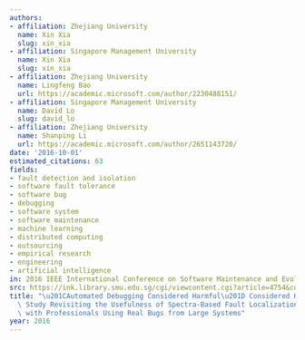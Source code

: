 ```yaml
---
authors:
- affiliation: Zhejiang University
  name: Xin Xia
  slug: xin_xia
- affiliation: Singapore Management University
  name: Xin Xia
  slug: xin_xia
- affiliation: Zhejiang University
  name: Lingfeng Bao
  url: https://academic.microsoft.com/author/2230488151/
- affiliation: Singapore Management University
  name: David Lo
  slug: david_lo
- affiliation: Zhejiang University
  name: Shanping Li
  url: https://academic.microsoft.com/author/2651143720/
date: '2016-10-01'
estimated_citations: 63
fields:
- fault detection and isolation
- software fault tolerance
- software bug
- debugging
- software system
- software maintenance
- machine learning
- distributed computing
- outsourcing
- empirical research
- engineering
- artificial intelligence
in: 2016 IEEE International Conference on Software Maintenance and Evolution (ICSME)
src: https://ink.library.smu.edu.sg/cgi/viewcontent.cgi?article=4754&context=sis_research
title: "\u201CAutomated Debugging Considered Harmful\u201D Considered Harmful: A User\
  \ Study Revisiting the Usefulness of Spectra-Based Fault Localization Techniques\
  \ with Professionals Using Real Bugs from Large Systems"
year: 2016
---
```

